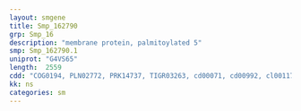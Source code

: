 ```yaml
---
layout: smgene
title: Smp_162790
grp: Smp_16
description: "membrane protein, palmitoylated 5"
smp: Smp_162790.1
uniprot: "G4VS65"
length:  2559
cdd: "COG0194, PLN02772, PRK14737, TIGR03263, cd00071, cd00992, cl00117, cl17190, pfam00595, pfam00625, smart00072, smart00228"
kk: ns
categories: sm
---
```

